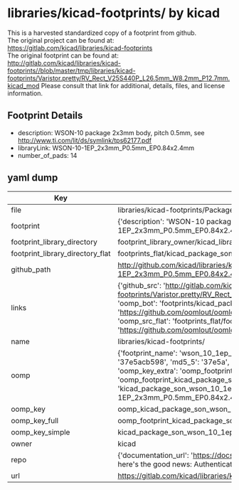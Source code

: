 # libraries/kicad-footprints/ by kicad  
This is a harvested standardized copy of a footprint from github.  
The original project can be found at:  
https://gitlab.com/kicad/libraries/kicad-footprints  
The original footprint can be found at:
http://gitlab.com/kicad/libraries/kicad-footprints//blob/master/tmp/libraries/kicad-footprints/Varistor.pretty/RV_Rect_V25S440P_L26.5mm_W8.2mm_P12.7mm.kicad_mod
Please consult that link for additional, details, files, and license information.  
## Footprint Details
* description: WSON-10 package 2x3mm body, pitch 0.5mm, see http://www.ti.com/lit/ds/symlink/tps62177.pdf  
* libraryLink: WSON-10-1EP_2x3mm_P0.5mm_EP0.84x2.4mm  
* number_of_pads: 14  
## yaml dump  
| Key | Value |  
| --- | --- |  
| file | libraries/kicad-footprints/Package_SON.pretty/WSON-10-1EP_2x3mm_P0.5mm_EP0.84x2.4mm.kicad_mod |  
| footprint | {'description': 'WSON-10 package 2x3mm body, pitch 0.5mm, see http://www.ti.com/lit/ds/symlink/tps62177.pdf', 'libraryLink': 'WSON-10-1EP_2x3mm_P0.5mm_EP0.84x2.4mm', 'number_of_pads': 14} |  
| footprint_library_directory | footprint_library_owner/kicad_libraries/kicad-footprints/ |  
| footprint_library_directory_flat | footprints_flat/kicad_package_son_wson_10_1ep_2x3mm_p0_5mm_ep0_84x2_4mm/working |  
| github_path | http://github.com/kicad/libraries/kicad-footprints//blob/master/tmp/libraries/kicad-footprints/Package_SON.pretty/WSON-10-1EP_2x3mm_P0.5mm_EP0.84x2.4mm.kicad_mod |  
| links | {'github_src': 'http://gitlab.com/kicad/libraries/kicad-footprints//blob/master/tmp/libraries/kicad-footprints/Varistor.pretty/RV_Rect_V25S440P_L26.5mm_W8.2mm_P12.7mm.kicad_mod', 'github_src_repo': 'https://gitlab.com/kicad/libraries/kicad-footprints', 'oomp_bot': 'footprints/kicad_package_son_wson_10_1ep_2x3mm_p0_5mm_ep0_84x2_4mm/working', 'oomp_bot_github': 'https://github.com/oomlout/oomlout_oomp_footprint_bot/tree/main/footprints/kicad_package_son_wson_10_1ep_2x3mm_p0_5mm_ep0_84x2_4mm/working', 'oomp_src_flat': 'footprints_flat/footprints_flat/kicad_package_son_wson_10_1ep_2x3mm_p0_5mm_ep0_84x2_4mm/working', 'oomp_src_flat_github': 'https://github.com/oomlout/oomlout_oomp_footprint_src/tree/main/footprints_flat/kicad_package_son_wson_10_1ep_2x3mm_p0_5mm_ep0_84x2_4mm/working'} |  
| name | libraries/kicad-footprints/ |  
| oomp | {'footprint_name': 'wson_10_1ep_2x3mm_p0_5mm_ep0_84x2_4mm', 'library_name': 'package_son', 'md5': '37e5acb598b42ba6ed1a4b02dae6afe7', 'md5_10': '37e5acb598', 'md5_5': '37e5a', 'md5_6': '37e5ac', 'oomp_key': 'oomp_kicad_package_son_wson_10_1ep_2x3mm_p0_5mm_ep0_84x2_4mm', 'oomp_key_extra': 'oomp_footprint_kicad_package_son_wson_10_1ep_2x3mm_p0_5mm_ep0_84x2_4mm', 'oomp_key_full': 'oomp_footprint_kicad_package_son_wson_10_1ep_2x3mm_p0_5mm_ep0_84x2_4mm_37e5ac', 'oomp_key_simple': 'kicad_package_son_wson_10_1ep_2x3mm_p0_5mm_ep0_84x2_4mm', 'original_filename': 'libraries/kicad-footprints/Package_SON.pretty/WSON-10-1EP_2x3mm_P0.5mm_EP0.84x2.4mm.kicad_mod', 'owner_name': 'kicad'} |  
| oomp_key | oomp_kicad_package_son_wson_10_1ep_2x3mm_p0_5mm_ep0_84x2_4mm |  
| oomp_key_full | oomp_footprint_kicad_package_son_wson_10_1ep_2x3mm_p0_5mm_ep0_84x2_4mm |  
| oomp_key_simple | kicad_package_son_wson_10_1ep_2x3mm_p0_5mm_ep0_84x2_4mm |  
| owner | kicad |  
| repo | {'documentation_url': 'https://docs.github.com/rest/overview/resources-in-the-rest-api#rate-limiting', 'message': "API rate limit exceeded for 84.66.173.59. (But here's the good news: Authenticated requests get a higher rate limit. Check out the documentation for more details.)"} |  
| url | https://gitlab.com/kicad/libraries/kicad-footprints |  

